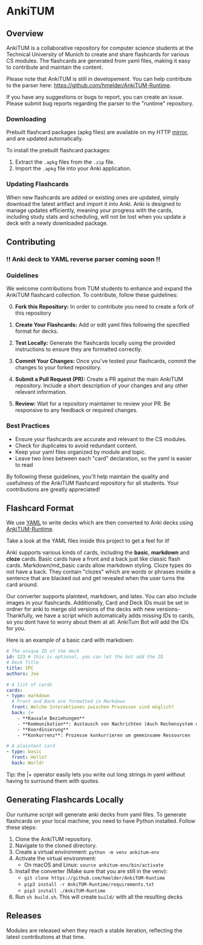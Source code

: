 # AnkiTUM

## Overview
AnkiTUM is a collaborative repository for computer science students at the Technical University of Munich to create and share flashcards for various CS modules. The flashcards are generated from yaml files, making it easy to contribute and maintain the content.

Please note that AnkiTUM is still in developement. You can help contribute to the parser here: https://github.com/hmelder/AnkiTUM-Runtime.

If you have any suggestions or bugs to report, you can create an issue. Please submit bug reports regarding the parser to the "runtime" repository.

### Downloading
Prebuilt flashcard packages (apkg files) are available on my HTTP [mirror](https://mirror.hugomelder.com/anki-decks/), and are updated automatically.

To install the prebuilt flashcard packages:

1. Extract the `.apkg` files from the `.zip` file.
2. Import the `.apkg` file into your Anki application.

### Updating Flashcards
When new flashcards are added or existing ones are updated, simply download the
latest artifact and import it into Anki. Anki is designed to manage updates
efficiently, meaning your progress with the cards, including study stats and
scheduling, will not be lost when you update a deck with a newly downloaded
package.


## Contributing

### !! Anki deck to YAML reverse parser coming soon !!

### Guidelines
We welcome contributions from TUM students to enhance and expand the AnkiTUM
flashcard collection. To contribute, follow these guidelines:

0. **Fork this Repository:** In order to contribute you need to create a fork of this repository

1. **Create Your Flashcards:** Add or edit yaml files following the specified format for decks.
2. **Test Locally:** Generate the flashcards locally using the provided instructions to ensure they are formatted correctly.
3. **Commit Your Changes:** Once you've tested your flashcards, commit the changes to your forked repository.
4. **Submit a Pull Request (PR):** Create a PR against the main AnkiTUM repository. Include a short description of your changes and any other relevant information.
5. **Review:** Wait for a repository maintainer to review your PR. Be responsive to any feedback or required changes.

### Best Practices
- Ensure your flashcards are accurate and relevant to the CS modules.
- Check for duplicates to avoid redundant content.
- Keep your yaml files organized by module and topic.
- Leave two lines between each "card" declaration, so the yaml is easier to read

By following these guidelines, you'll help maintain the quality and usefulness
of the AnkiTUM flashcard repository for all students. Your contributions are
greatly appreciated!


## Flashcard Format
We use [YAML](https://yaml.org/) to write decks which are then converted to Anki decks using [AnkiTUM-Runtime](https://github.com/hmelder/AnkiTUM-Runtime).

Take a look at the YAML files inside this project to get a feel for it!

Anki supports various kinds of cards, including the **basic**, **markdown** and **cloze**
cards. Basic cards have a front and a back just like classic flash cards. Markdown/md_basic cards allow markdown styling. 
Cloze types do not have a back. They contain "clozes" which are words or phrases
inside a sentence that are blacked out and get revealed when the user turns the
card around.

Our converter supports plaintext, markdown, and latex. You can also include images in your flashcards.
Additionally, Card and Deck IDs must be set in ordner for anki to merge old versions of the decks with new versions-
Thankfully, we have a script which automatically adds missing IDs to cards, so you dont have to worry about them at all.
AnkiTum Bot will add the IDs for you.

Here is an example of a basic card with markdown:

```yaml
# The unique ID of the deck
id: 123 # this is optional, you can let the bot add the ID
# Deck Title
title: IPC
authors: Joe

# A list of cards 
cards:
- type: markdown
  # Front and Back are formatted in Markdown
  front: Welche Interaktionen zwischen Prozessen sind möglich?
  back: |+
    - **Kausale Beziehungen**
    - **Kommunikation**: Austausch von Nachrichten (Auch Rechensystem unabhängig)
    - **Koordinierung**
    - **Konkurrenz**: Prozesse konkurrieren um gemeinsame Ressourcen

# A plaintext card
- type: basic
  front: Hello?
  back: World!
```

Tip: the |+ operator easily lets you write out long strings in yaml without having to surround them with quotes. 


## Generating Flashcards Locally
Our runtume script will generate anki decks from yaml files.
To generate flashcards on your local machine, you need to have Python installed. Follow these steps:

1. Clone the AnkiTUM repository.
2. Navigate to the cloned directory.
3. Create a virtual environment: `python -m venv ankitum-env`
4. Activate the virtual environment:
   - On macOS and Linux: `source ankitum-env/bin/activate`
5. Install the converter (Make sure that you are still in the venv):
   - `git clone https://github.com/hmelder/AnkiTUM-Runtime`
   - `pip3 install -r AnkiTUM-Runtime/requirements.txt`
   - `pip3 install ./AnkiTUM-Runtime`
6. Run `sh build.sh`. This will create `build/` with all the resulting decks

## Releases

Modules are released when they reach a stable iteration, reflecting the latest
contributions at that time.
